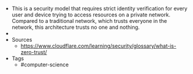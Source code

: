 - This is a security model that requires strict identity verification for every user and device trying to access resources on a private network. Compared to a traditional network, which trusts everyone in the network, this architecture trusts no one and nothing.
-
- Sources
	- https://www.cloudflare.com/learning/security/glossary/what-is-zero-trust/
- Tags
	- #computer-science